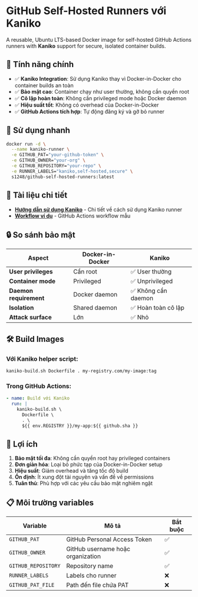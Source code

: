 # GitHub Self-Hosted Runners với Kaniko

A reusable, Ubuntu LTS-based Docker image for self-hosted GitHub Actions runners with **Kaniko** support for secure, isolated container builds.

## 🚀 Tính năng chính

- ✅ **Kaniko Integration**: Sử dụng Kaniko thay vì Docker-in-Docker cho container builds an toàn
- ✅ **Bảo mật cao**: Container chạy như user thường, không cần quyền root
- ✅ **Cô lập hoàn toàn**: Không cần privileged mode hoặc Docker daemon
- ✅ **Hiệu suất tốt**: Không có overhead của Docker-in-Docker
- ✅ **GitHub Actions tích hợp**: Tự động đăng ký và gỡ bỏ runner

## 🔧 Sử dụng nhanh

```bash
docker run -d \
  --name kaniko-runner \
  -e GITHUB_PAT="your-github-token" \
  -e GITHUB_OWNER="your-org" \
  -e GITHUB_REPOSITORY="your-repo" \
  -e RUNNER_LABELS="kaniko,self-hosted,secure" \
  s1248/github-self-hosted-runners:latest
```

## 📖 Tài liệu chi tiết

- [**Hướng dẫn sử dụng Kaniko**](KANIKO_USAGE.md) - Chi tiết về cách sử dụng Kaniko runner
- [**Workflow ví dụ**](.github/workflows/kaniko-build-example.yml) - GitHub Actions workflow mẫu

## 🔒 So sánh bảo mật

| Aspect | Docker-in-Docker | **Kaniko** |
|--------|------------------|------------|
| **User privileges** | Cần root | ✅ User thường |
| **Container mode** | Privileged | ✅ Unprivileged |
| **Daemon requirement** | Docker daemon | ✅ Không cần daemon |
| **Isolation** | Shared daemon | ✅ Hoàn toàn cô lập |
| **Attack surface** | Lớn | ✅ Nhỏ |

## 🛠️ Build Images

### Với Kaniko helper script:
```bash
kaniko-build.sh Dockerfile . my-registry.com/my-image:tag
```

### Trong GitHub Actions:
```yaml
- name: Build với Kaniko
  run: |
    kaniko-build.sh \
      Dockerfile \
      . \
      ${{ env.REGISTRY }}/my-app:${{ github.sha }}
```

## 🌟 Lợi ích

1. **Bảo mật tối đa**: Không cần quyền root hay privileged containers
2. **Đơn giản hóa**: Loại bỏ phức tạp của Docker-in-Docker setup  
3. **Hiệu suất**: Giảm overhead và tăng tốc độ build
4. **Ổn định**: Ít xung đột tài nguyên và vấn đề về permissions
5. **Tuân thủ**: Phù hợp với các yêu cầu bảo mật nghiêm ngặt

## 📋 Môi trường variables

| Variable | Mô tả | Bắt buộc |
|----------|-------|----------|
| `GITHUB_PAT` | GitHub Personal Access Token | ✅ |
| `GITHUB_OWNER` | GitHub username hoặc organization | ✅ |
| `GITHUB_REPOSITORY` | Repository name | ✅ |
| `RUNNER_LABELS` | Labels cho runner | ❌ |
| `GITHUB_PAT_FILE` | Path đến file chứa PAT | ❌ |
